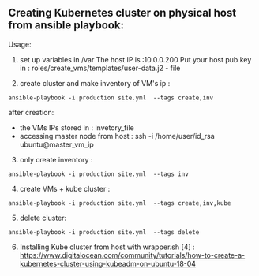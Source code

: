 ## Creating Kubernetes cluster on physical host from ansible playbook: 

Usage: 

1. set up  variables in /var 
The host IP is :10.0.0.200
Put your host pub key in : roles/create_vms/templates/user-data.j2 - file  

2. create cluster and make inventory of  VM's ip  : 
```
ansible-playbook -i production site.yml  --tags create,inv
```

after creation: 
- the VMs IPs stored in : invetory_file
- accessing master node from host :  ssh -i /home/user/id_rsa ubuntu@master_vm_ip

3. only create inventory :
```
ansible-playbook -i production site.yml  --tags inv
```

4. create VMs + kube cluster : 
```
ansible-playbook -i production site.yml  --tags create,inv,kube
```

5. delete cluster:
```
ansible-playbook -i production site.yml  --tags delete
```
6. Installing Kube cluster  from host with  wrapper.sh [4]  : https://www.digitalocean.com/community/tutorials/how-to-create-a-kubernetes-cluster-using-kubeadm-on-ubuntu-18-04
